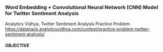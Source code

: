 ### Word Embedding + Convolutional Neural Network (CNN) Model for Twitter Sentiment Analysis
Analytics Vidhya, Twitter Sentiment Analysis Practice Problem  https://datahack.analyticsvidhya.com/contest/practice-problem-twitter-sentiment-analysis/

##### OBJECTIVE

